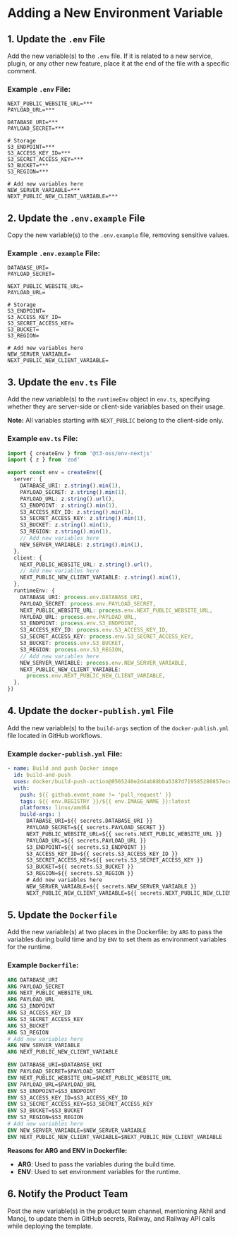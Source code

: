 # Adding a New Environment Variable

## 1. Update the `.env` File

Add the new variable(s) to the `.env` file. If it is related to a new service,
plugin, or any other new feature, place it at the end of the file with a
specific comment.

### Example `.env` File:

```env
NEXT_PUBLIC_WEBSITE_URL=***
PAYLOAD_URL=***

DATABASE_URI=***
PAYLOAD_SECRET=***

# Storage
S3_ENDPOINT=***
S3_ACCESS_KEY_ID=***
S3_SECRET_ACCESS_KEY=***
S3_BUCKET=***
S3_REGION=***

# Add new variables here
NEW_SERVER_VARIABLE=***
NEXT_PUBLIC_NEW_CLIENT_VARIABLE=***
```

## 2. Update the `.env.example` File

Copy the new variable(s) to the `.env.example` file, removing sensitive values.

### Example `.env.example` File:

```env
DATABASE_URI=
PAYLOAD_SECRET=

NEXT_PUBLIC_WEBSITE_URL=
PAYLOAD_URL=

# Storage
S3_ENDPOINT=
S3_ACCESS_KEY_ID=
S3_SECRET_ACCESS_KEY=
S3_BUCKET=
S3_REGION=

# Add new variables here
NEW_SERVER_VARIABLE=
NEXT_PUBLIC_NEW_CLIENT_VARIABLE=
```

## 3. Update the `env.ts` File

Add the new variable(s) to the `runtimeEnv` object in `env.ts`, specifying
whether they are server-side or client-side variables based on their usage.

**Note:** All variables starting with `NEXT_PUBLIC` belong to the client-side
only.

### Example `env.ts` File:

```typescript
import { createEnv } from '@t3-oss/env-nextjs'
import { z } from 'zod'

export const env = createEnv({
  server: {
    DATABASE_URI: z.string().min(1),
    PAYLOAD_SECRET: z.string().min(1),
    PAYLOAD_URL: z.string().url(),
    S3_ENDPOINT: z.string().min(1),
    S3_ACCESS_KEY_ID: z.string().min(1),
    S3_SECRET_ACCESS_KEY: z.string().min(1),
    S3_BUCKET: z.string().min(1),
    S3_REGION: z.string().min(1),
    // Add new variables here
    NEW_SERVER_VARIABLE: z.string().min(1),
  },
  client: {
    NEXT_PUBLIC_WEBSITE_URL: z.string().url(),
    // Add new variables here
    NEXT_PUBLIC_NEW_CLIENT_VARIABLE: z.string().min(1),
  },
  runtimeEnv: {
    DATABASE_URI: process.env.DATABASE_URI,
    PAYLOAD_SECRET: process.env.PAYLOAD_SECRET,
    NEXT_PUBLIC_WEBSITE_URL: process.env.NEXT_PUBLIC_WEBSITE_URL,
    PAYLOAD_URL: process.env.PAYLOAD_URL,
    S3_ENDPOINT: process.env.S3_ENDPOINT,
    S3_ACCESS_KEY_ID: process.env.S3_ACCESS_KEY_ID,
    S3_SECRET_ACCESS_KEY: process.env.S3_SECRET_ACCESS_KEY,
    S3_BUCKET: process.env.S3_BUCKET,
    S3_REGION: process.env.S3_REGION,
    // Add new variables here
    NEW_SERVER_VARIABLE: process.env.NEW_SERVER_VARIABLE,
    NEXT_PUBLIC_NEW_CLIENT_VARIABLE:
      process.env.NEXT_PUBLIC_NEW_CLIENT_VARIABLE,
  },
})
```

## 4. Update the `docker-publish.yml` File

Add the new variable(s) to the `build-args` section of the `docker-publish.yml`
file located in GitHub workflows.

### Example `docker-publish.yml` File:

```yaml
- name: Build and push Docker image
  id: build-and-push
  uses: docker/build-push-action@0565240e2d4ab88bba5387d719585280857ece09
  with:
    push: ${{ github.event_name != 'pull_request' }}
    tags: ${{ env.REGISTRY }}/${{ env.IMAGE_NAME }}:latest
    platforms: linux/amd64
    build-args: |
      DATABASE_URI=${{ secrets.DATABASE_URI }}
      PAYLOAD_SECRET=${{ secrets.PAYLOAD_SECRET }}
      NEXT_PUBLIC_WEBSITE_URL=${{ secrets.NEXT_PUBLIC_WEBSITE_URL }}
      PAYLOAD_URL=${{ secrets.PAYLOAD_URL }}
      S3_ENDPOINT=${{ secrets.S3_ENDPOINT }}
      S3_ACCESS_KEY_ID=${{ secrets.S3_ACCESS_KEY_ID }}
      S3_SECRET_ACCESS_KEY=${{ secrets.S3_SECRET_ACCESS_KEY }}
      S3_BUCKET=${{ secrets.S3_BUCKET }}
      S3_REGION=${{ secrets.S3_REGION }}
      # Add new variables here
      NEW_SERVER_VARIABLE=${{ secrets.NEW_SERVER_VARIABLE }}
      NEXT_PUBLIC_NEW_CLIENT_VARIABLE=${{ secrets.NEXT_PUBLIC_NEW_CLIENT_VARIABLE }}
```

## 5. Update the `Dockerfile`

Add the new variable(s) at two places in the Dockerfile: by `ARG` to pass the
variables during build time and by `ENV` to set them as environment variables
for the runtime.

### Example `Dockerfile`:

```Dockerfile
ARG DATABASE_URI
ARG PAYLOAD_SECRET
ARG NEXT_PUBLIC_WEBSITE_URL
ARG PAYLOAD_URL
ARG S3_ENDPOINT
ARG S3_ACCESS_KEY_ID
ARG S3_SECRET_ACCESS_KEY
ARG S3_BUCKET
ARG S3_REGION
# Add new variables here
ARG NEW_SERVER_VARIABLE
ARG NEXT_PUBLIC_NEW_CLIENT_VARIABLE

ENV DATABASE_URI=$DATABASE_URI
ENV PAYLOAD_SECRET=$PAYLOAD_SECRET
ENV NEXT_PUBLIC_WEBSITE_URL=$NEXT_PUBLIC_WEBSITE_URL
ENV PAYLOAD_URL=$PAYLOAD_URL
ENV S3_ENDPOINT=$S3_ENDPOINT
ENV S3_ACCESS_KEY_ID=$S3_ACCESS_KEY_ID
ENV S3_SECRET_ACCESS_KEY=$S3_SECRET_ACCESS_KEY
ENV S3_BUCKET=$S3_BUCKET
ENV S3_REGION=$S3_REGION
# Add new variables here
ENV NEW_SERVER_VARIABLE=$NEW_SERVER_VARIABLE
ENV NEXT_PUBLIC_NEW_CLIENT_VARIABLE=$NEXT_PUBLIC_NEW_CLIENT_VARIABLE
```

**Reasons for ARG and ENV in Dockerfile:**

- **ARG**: Used to pass the variables during the build time.
- **ENV**: Used to set environment variables for the runtime.

## 6. Notify the Product Team

Post the new variable(s) in the product team channel, mentioning Akhil and
Manoj, to update them in GitHub secrets, Railway, and Railway API calls while
deploying the template.

